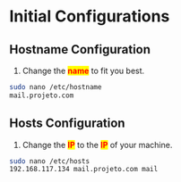 # Initial Configurations

## Hostname Configuration

1. Change the <mark style="color:red;">**name**</mark> to fit you best.

```bash
sudo nano /etc/hostname
mail.projeto.com
```

## Hosts Configuration

1. Change the <mark style="color:red;">**IP**</mark> to the <mark style="color:red;">**IP**</mark> of your machine.

```bash
sudo nano /etc/hosts
192.168.117.134 mail.projeto.com mail
```
